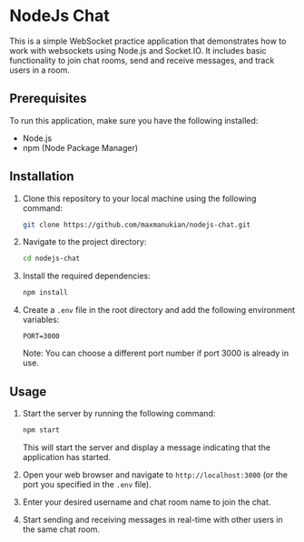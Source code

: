 # NodeJs Chat

This is a simple WebSocket practice application that demonstrates how to work with websockets using Node.js and Socket.IO. It includes basic functionality to join chat rooms, send and receive messages, and track users in a room.

## Prerequisites

To run this application, make sure you have the following installed:

- Node.js
- npm (Node Package Manager)

## Installation

1. Clone this repository to your local machine using the following command:

   ```bash
   git clone https://github.com/maxmanukian/nodejs-chat.git
   ```

2. Navigate to the project directory:

   ```bash
   cd nodejs-chat
   ```

3. Install the required dependencies:

   ```bash
   npm install
   ```

4. Create a `.env` file in the root directory and add the following environment variables:

   ```
   PORT=3000
   ```

   Note: You can choose a different port number if port 3000 is already in use.

## Usage

1. Start the server by running the following command:

   ```bash
   npm start
   ```

   This will start the server and display a message indicating that the application has started.

2. Open your web browser and navigate to `http://localhost:3000` (or the port you specified in the `.env` file).

3. Enter your desired username and chat room name to join the chat.

4. Start sending and receiving messages in real-time with other users in the same chat room.

